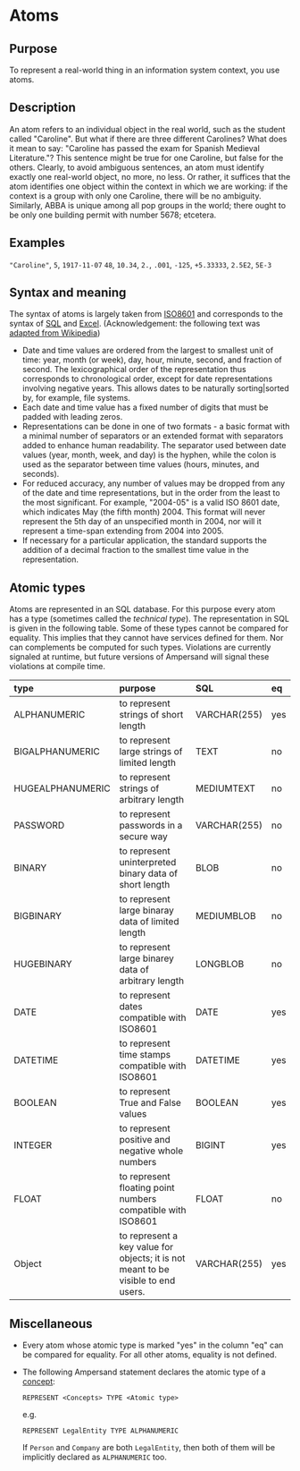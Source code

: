 # Atoms

## Purpose

To represent a real-world thing in an information system context, you use atoms.

## Description

An atom refers to an individual object in the real world, such as the student called "Caroline". But what if there are three different Carolines? What does it mean to say: "Caroline has passed the exam for Spanish Medieval Literature."? This sentence might be true for one Caroline, but false for the others. Clearly, to avoid ambiguous sentences, an atom must identify exactly one real-world object, no more, no less. Or rather, it suffices that the atom identifies one object within the context in which we are working: if the context is a group with only one Caroline, there will be no ambiguity. Similarly, ABBA is unique among all pop groups in the world; there ought to be only one building permit with number 5678; etcetera.

## Examples

`"Caroline"`, `5`, `1917-11-07` `48`, `10.34`, `2.`, `.001`, `-125`, `+5.33333`, `2.5E2`, `5E-3`

## Syntax and meaning

The syntax of atoms is largely taken from [ISO8601](https://www.iso.org/iso-8601-date-and-time-format.html) and corresponds to the syntax of [SQL](https://www.w3schools.com/sql/func_sqlserver_convert.asp) and [Excel](https://support.office.com/en-us/article/format-numbers-as-dates-or-times-418bd3fe-0577-47c8-8caa-b4d30c528309). \(Acknowledgement: the following text was [adapted from Wikipedia](https://en.wikipedia.org/wiki/ISO_8601)\)

* Date and time values are ordered from the largest to smallest unit of time: year, month \(or week\), day, hour, minute, second, and fraction of second. The lexicographical order of the representation thus corresponds to chronological order, except for date representations involving negative years. This allows dates to be naturally sorting\|sorted by, for example, file systems.
* Each date and time value has a fixed number of digits that must be padded with leading zeros.
* Representations can be done in one of two formats - a basic format with a minimal number of separators or an extended format with separators added to enhance human readability. The separator used between date values \(year, month, week, and day\) is the hyphen, while the colon is used as the separator between time values \(hours, minutes, and seconds\).
* For reduced accuracy, any number of values may be dropped from any of the date and time representations, but in the order from the least to the most significant. For example, "2004-05" is a valid ISO 8601 date, which indicates May \(the fifth month\) 2004. This format will never represent the 5th day of an unspecified month in 2004, nor will it represent a time-span extending from 2004 into 2005.
* If necessary for a particular application, the standard supports the addition of a decimal fraction to the smallest time value in the representation.

## Atomic types

Atoms are represented in an SQL database. For this purpose every atom has a type \(sometimes called the _technical type_\). The representation in SQL is given in the following table. Some of these types cannot be compared for equality. This implies that they cannot have services defined for them. Nor can complements be computed for such types. Violations are currently signaled at runtime, but future versions of Ampersand will signal these violations at compile time.

| type | purpose | SQL | eq |
| :--- | :--- | :--- | :--- |
| ALPHANUMERIC | to represent strings of short length | VARCHAR\(255\) | yes |
| BIGALPHANUMERIC | to represent large strings of limited length | TEXT | no |
| HUGEALPHANUMERIC | to represent strings of arbitrary length | MEDIUMTEXT | no |
| PASSWORD | to represent passwords in a secure way | VARCHAR\(255\) | no |
| BINARY | to represent uninterpreted binary data of short length | BLOB | no |
| BIGBINARY | to represent large binaray data of limited length | MEDIUMBLOB | no |
| HUGEBINARY | to represent large binarey data of arbitrary length | LONGBLOB | no |
| DATE | to represent dates compatible with ISO8601 | DATE | yes |
| DATETIME | to represent time stamps compatible with ISO8601 | DATETIME | yes |
| BOOLEAN | to represent True and False values | BOOLEAN | yes |
| INTEGER | to represent positive and negative whole numbers | BIGINT | yes |
| FLOAT | to represent floating point numbers compatible with ISO8601 | FLOAT | no |
| Object | to represent a key value for objects; it is not meant to be visible to end users. | VARCHAR\(255\) | yes |

## Miscellaneous

* Every atom whose atomic type is marked "yes" in the column "eq" can be compared for equality. For all other atoms, equality is not defined.
* The following Ampersand statement declares the atomic type of a [concept](concepts.md):

  ```text
  REPRESENT <Concepts> TYPE <Atomic type>
  ```

  e.g.

  ```text
  REPRESENT LegalEntity TYPE ALPHANUMERIC
  ```

  If `Person` and `Company` are both `LegalEntity`, then both of them will be implicitly declared as `ALPHANUMERIC` too.

